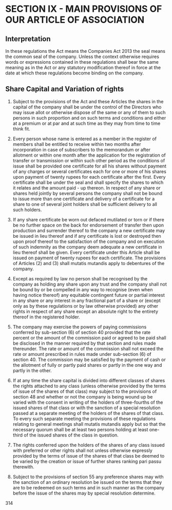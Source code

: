 # SECTION IX - MAIN PROVISIONS OF OUR ARTICLE OF ASSOCIATION

## Interpretation

In these regulations the Act means the Companies Act 2013 the seal means the common seal of the company. Unless the context otherwise requires words or expressions contained in these regulations shall bear the same meaning as in the Act or any statutory modification thereof in force at the date at which these regulations become binding on the company.

## Share Capital and Variation of rights

1. Subject to the provisions of the Act and these Articles the shares in the capital of the company shall be under the control of the Directors who may issue allot or otherwise dispose of the same or any of them to such persons in such proportion and on such terms and conditions and either at a premium or at par and at such time as they may from time to time think fit.

2. Every person whose name is entered as a member in the register of members shall be entitled to receive within two months after incorporation in case of subscribers to the memorandum or after allotment or within one month after the application for the registration of transfer or transmission or within such other period as the conditions of issue shall be provided one certificate for all his shares without payment of any charges or several certificates each for one or more of his shares upon payment of twenty rupees for each certificate after the first. Every certificate shall be under the seal and shall specify the shares to which it relates and the amount paid - up thereon. In respect of any share or shares held jointly by several persons the company shall not be bound to issue more than one certificate and delivery of a certificate for a share to one of several joint holders shall be sufficient delivery to all such holders.

3. If any share certificate be worn out defaced mutilated or torn or if there be no further space on the back for endorsement of transfer then upon production and surrender thereof to the company a new certificate may be issued in lieu thereof and if any certificate is lost or destroyed then upon proof thereof to the satisfaction of the company and on execution of such indemnity as the company deem adequate a new certificate in lieu thereof shall be given. Every certificate under this Article shall be issued on payment of twenty rupees for each certificate. The provisions of Articles (2) and (3) shall mutatis mutandis apply to debentures of the company.

4. Except as required by law no person shall be recognised by the company as holding any share upon any trust and the company shall not be bound by or be compelled in any way to recognise (even when having notice thereof) any equitable contingent future or partial interest in any share or any interest in any fractional part of a share or (except only as by these regulations or by law otherwise provided) any other rights in respect of any share except an absolute right to the entirety thereof in the registered holder.

5. The company may exercise the powers of paying commissions conferred by sub-section (6) of section 40 provided that the rate percent or the amount of the commission paid or agreed to be paid shall be disclosed in the manner required by that section and rules made thereunder. The rate or amount of the commission shall not exceed the rate or amount prescribed in rules made under sub-section (6) of section 40. The commission may be satisfied by the payment of cash or the allotment of fully or partly paid shares or partly in the one way and partly in the other.

6. If at any time the share capital is divided into different classes of shares the rights attached to any class (unless otherwise provided by the terms of issue of the shares of that class) may subject to the provisions of section 48 and whether or not the company is being wound up be varied with the consent in writing of the holders of three-fourths of the issued shares of that class or with the sanction of a special resolution passed at a separate meeting of the holders of the shares of that class. To every such separate meeting the provisions of these regulations relating to general meetings shall mutatis mutandis apply but so that the necessary quorum shall be at least two persons holding at least one-third of the issued shares of the class in question.

7. The rights conferred upon the holders of the shares of any class issued with preferred or other rights shall not unless otherwise expressly provided by the terms of issue of the shares of that class be deemed to be varied by the creation or issue of further shares ranking pari passu therewith.

8. Subject to the provisions of section 55 any preference shares may with the sanction of an ordinary resolution be issued on the terms that they are to be redeemed on such terms and in such manner as the company before the issue of the shares may by special resolution determine.

314